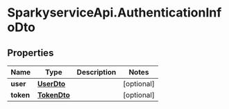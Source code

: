 # SparkyserviceApi.AuthenticationInfoDto

## Properties
Name | Type | Description | Notes
------------ | ------------- | ------------- | -------------
**user** | [**UserDto**](UserDto.md) |  | [optional] 
**token** | [**TokenDto**](TokenDto.md) |  | [optional] 
